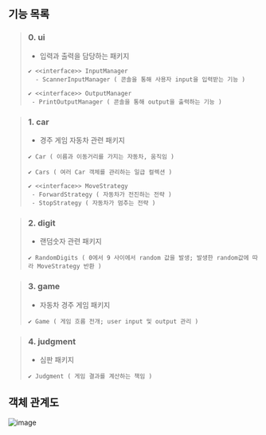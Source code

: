 ## 기능 목록  
> ### 0. ui
>  * 입력과 출력을 담당하는 패키지
>  ```  
>  ✔ <<interface>> InputManager
>    - ScannerInputManager ( 콘솔을 통해 사용자 input을 입력받는 기능 )
>  
>  ✔ <<interface>> OutputManager
>   - PrintOutputManager ( 콘솔을 통해 output을 출력하는 기능 )
>  ```

> ### 1. car 
>  * 경주 게임 자동차 관련 패키지
>  ```
>  ✔ Car ( 이름과 이동거리를 가지는 자동차, 움직임 )
>
>  ✔ Cars ( 여러 Car 객체를 관리하는 일급 컬렉션 )
>  
>  ✔ <<interface>> MoveStrategy
>   - ForwardStrategy ( 자동차가 전진하는 전략 )
>   - StopStrategy ( 자동차가 멈추는 전략 )
>  ```

>### 2. digit
>  * 랜덤숫자 관련 패키지
>  ```
>  ✔ RandomDigits ( 0에서 9 사이에서 random 값을 발생; 발생한 random값에 따라 MoveStrategy 반환 )
>  ```

>### 3. game
>  * 자동차 경주 게임 패키지
>  ```
>  ✔ Game ( 게임 흐름 전개; user input 및 output 관리 )
>  ```

>### 4. judgment
>  * 심판 패키지
>  ```
>  ✔ Judgment ( 게임 결과를 계산하는 책임 ) 
>  ```

## 객체 관계도
![image](https://user-images.githubusercontent.com/17541680/116882937-f9568680-ac5f-11eb-97fc-dc6e3fe0f62c.png)



